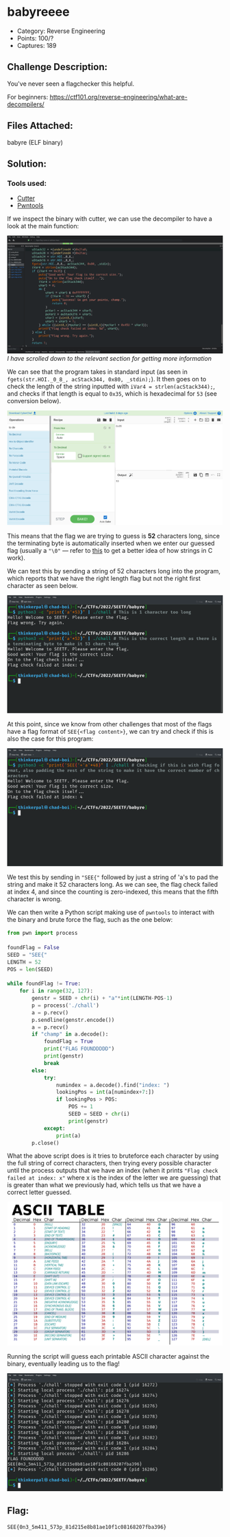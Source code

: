 # babyreeee 

- Category: Reverse Engineering
- Points: 100/? 
- Captures: 189

## Challenge Description:
You've never seen a flagchecker this helpful.

For beginners:
https://ctf101.org/reverse-engineering/what-are-decompilers/


## Files Attached:
babyre (ELF binary)

## Solution:

### Tools used:
- [Cutter](https://cutter.re)
- [Pwntools](https://docs.pwntools.com/en/stable/install.html)

If we inspect the binary with cutter, we can use the decompiler to have a look at the main function:

![](cutter-main.png)
_I have scrolled down to the relevant section for getting more information_

We can see that the program takes in standard input (as seen in `fgets(str.HOI._0_8_, acStack344, 0x80, _stdin);`). It then goes on to check the length of the string inputted with `iVar4 = strlen(acStack344);`, and checks if that length is equal to `0x35`, which is hexadecimal for `53` (see conversion below).

![](convert-hex-decimal.png)

This means that the flag we are trying to guess is **52** characters long, since the terminating byte is automatically inserted when we enter our guessed flag (usually a `"\0"` — refer to [this](https://www.tutorialspoint.com/cprogramming/c_strings.htm) to get a better idea of how strings in C work). 

We can test this by sending a string of 52 characters long into the program, which reports that we have the right length flag but not the right first character as seen below.

![](test-length.png)

At this point, since we know from other challenges that most of the flags have a flag format of `SEE{<flag content>}`, we can try and check if this is also the case for this program:

![](test-format.png)

We test this by sending in `"SEE{"` followed by just a string of 'a's to pad the string and make it 52 characters long. As we can see, the flag check failed at index 4, and since the counting is zero-indexed, this means that the fifth character is wrong.

We can then write a Python script making use of `pwntools` to interact with the binary and brute force the flag, such as the one below:

```python
from pwn import process

foundFlag = False
SEED = "SEE{"
LENGTH = 52
POS = len(SEED)

while foundFlag != True:
    for i in range(32, 127):
        genstr = SEED + chr(i) + "a"*int(LENGTH-POS-1)
        p = process('./chall')
        a = p.recv()
        p.sendline(genstr.encode())
        a = p.recv()
        if "champ" in a.decode():
            foundFlag = True
            print("FLAG FOUNDDDDD")
            print(genstr)
            break
        else:
            try:
                numindex = a.decode().find("index: ")
                lookingPos = int(a[numindex+7:])
                if lookingPos > POS:
                    POS += 1
                    SEED = SEED + chr(i)
                    print(genstr)
            except:
                print(a)
        p.close()
```

What the above script does is it tries to bruteforce each character by using the full string of correct characters, then trying every possible character until the process outputs that we have an index (when it prints `"Flag check failed at index: x"` where x is the index of the letter we are guessing) that is greater than what we previously had, which tells us that we have a correct letter guessed. 

![](ascii-table.png)

Running the script will guess each printable ASCII character against the binary, eventually leading us to the flag!

![](flag-found.png)

## Flag:
```
SEE{0n3_5m411_573p_81d215e8b81ae10f1c08168207fba396}
```